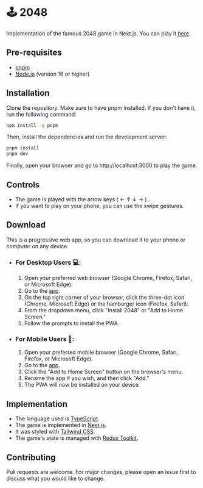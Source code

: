 # 🕹️ 2048

Implementation of the famous 2048 game in Next.js. You can play it
[here](https://2048-zeta-neon.vercel.app/).

## Pre-requisites

- [pnpm](https://pnpm.io/)
- [Node.js](https://nodejs.org/en/) (version 16 or higher)

## Installation

Clone the repository. Make sure to have pnpm installed. If you don't have it,
run the following command:

```bash
npm install -g pnpm
```

Then, install the dependencies and run the development server:

```bash
pnpm install
pnpm dev
```

Finally, open your browser and go to http://localhost:3000 to play the game.

## Controls

- The game is played with the arrow keys ( &larr; &uarr; &darr; &rarr; ) .
- If you want to play on your phone, you can use the swipe gestures.

## Download

This is a progressive web app, so you can download it to your phone or computer
on any device.

- ### For Desktop Users 💻:

  1. Open your preferred web browser (Google Chrome, Firefox, Safari, or
     Microsoft Edge).
  2. Go to the [app](https://2048-zeta-neon.vercel.app/).
  3. On the top right corner of your browser, click the three-dot icon (Chrome,
     Microsoft Edge) or the hamburger icon (Firefox, Safari).
  4. From the dropdown menu, click "Install 2048" or "Add to Home Screen."
  5. Follow the prompts to install the PWA.

- ### For Mobile Users 📱:

  1. Open your preferred mobile browser (Google Chrome, Safari, Firefox, or
     Microsoft Edge).
  2. Go to the [app](https://2048-zeta-neon.vercel.app/).
  3. Click the "Add to Home Screen" button on the browser's menu.
  4. Rename the app if you wish, and then click "Add."
  5. The PWA will now be installed on your device.

## Implementation

- The language used is [TypeScript](https://www.typescriptlang.org/).
- The game is implemented in [Next.js](https://nextjs.org/).
- It was styled with [Tailwind CSS](https://tailwindcss.com/).
- The game's state is managed with
  [Redux Toolkit](https://redux-toolkit.js.org/).

## Contributing

Pull requests are welcome. For major changes, please open an issue first to
discuss what you would like to change.
